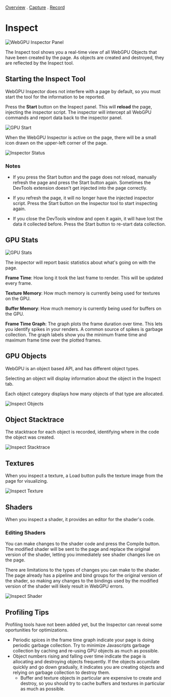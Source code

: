 [Overview](overview.md) . [Capture](capture.md) . [Record](record.md)

# Inspect

![WebGPU Inspector Panel](images/inspect.png)

The Inspect tool shows you a real-time view of all WebGPU Objects that have been created by the page. As objects are created and destroyed, they are reflected by the Inspect tool.

## Starting the Inspect Tool

WebGPU Inspector does not interfere with a page by default, so you must start the tool for the information to be reported.

Press the **Start** button on the Inspect panel. This will **reload** the page, injecting the inspector script. The inspector will intercept all WebGPU commands and report data back to the inspector panel.

![GPU Start](images/inspector_start.png)

When the WebGPU Inspector is active on the page, there will be a small icon drawn on the upper-left corner of the page.

![Inspector Status](images/inspect_status.png)

### Notes

* If you press the Start button and the page does not reload, manually refresh the page and press the Start button again. Sometimes the DevTools extension doesn't get injected into the page correctly.

* If you refresh the page, it will no longer have the injected inspector script. Press the Start button on the Inspector tool to start inspecting again.

* If you close the DevTools window and open it again, it will have lost the data it collected before. Press the Start button to re-start data collection.

## GPU Stats

![GPU Stats](images/inspect_stats.png)

The inspector will report basic statistics about what's going on with the page.

**Frame Time**: How long it took the last frame to render. This will be updated every frame.

**Texture Memory**: How much memory is currently being used for textures on the GPU.

**Buffer Memory**: How much memory is currently being used for buffers on the GPU.

**Frame Time Graph**: The graph plots the frame duration over time. This lets you identify spikes in your renders. A common source of spikes is garbage collection. The graph labels show you the minimum frame time and maximum frame time over the plotted frames.


## GPU Objects

WebGPU is an object based API, and has different object types.

Selecting an object will display information about the object in the Inspect tab.

Each object category displays how many objects of that type are allocated.

![Inspect Objects](images/inspect_objects.png)


## Object Stacktrace

The stacktrace for each object is recorded, identifying where in the code the object was created.

![Inspect Stacktrace](images/inspect_stacktrace.png)

## Textures

When you inspect a texture, a Load button pulls the texture image from the page for visualizing.

![Inspect Texture](images/inspect_texture.png)

## Shaders

When you inspect a shader, it provides an editor for the shader's code.

### Editing Shaders

You can make changes to the shader code and press the Compile button. The modified shader will be sent to the page and replace the original version of the shader, letting you immediately see shader changes live on the page.

There are limitations to the types of changes you can make to the shader. The page already has a pipeline and bind groups for the original version of the shader, so making any changes to the bindings used by the modified version of the shader will likely result in WebGPU errors.

![Inspect Shader](images/inspect_shader.png)

## Profiling Tips

Profiling tools have not been added yet, but the Inspector can reveal some oportunities for optimizations.

* Periodic spices in the frame time graph indicate your page is doing periodic garbage collection. Try to minimize Javascripts garbage collection by caching and re-using GPU objects as much as possible.
* Object numbers rising and falling over time indicate the page is allocating and destroying objects frequently. If the objects accumilate quickly and go down gradually, it indicates you are creating objects and relying on garbage collection to destroy them.
    * Buffer and texture objects in particular are expensive to create and destroy, so you should try to cache buffers and textures in particular as much as possible.
